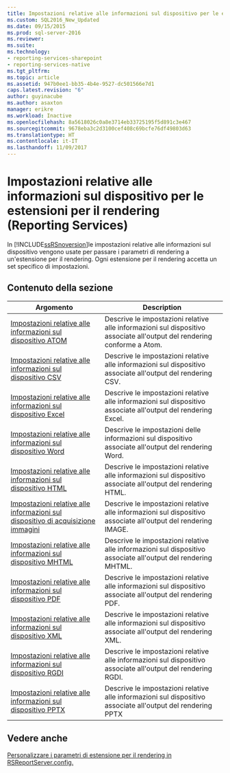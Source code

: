 ```yaml
---
title: Impostazioni relative alle informazioni sul dispositivo per le estensioni per il rendering (Reporting Services) | Microsoft Docs
ms.custom: SQL2016_New_Updated
ms.date: 09/15/2015
ms.prod: sql-server-2016
ms.reviewer: 
ms.suite: 
ms.technology:
- reporting-services-sharepoint
- reporting-services-native
ms.tgt_pltfrm: 
ms.topic: article
ms.assetid: 947b0ee1-bb35-4b4e-9527-dc501566e7d1
caps.latest.revision: "6"
author: guyinacube
ms.author: asaxton
manager: erikre
ms.workload: Inactive
ms.openlocfilehash: 8a5618026c0a8e3714eb33725195f5d891c3e467
ms.sourcegitcommit: 9678eba3c2d3100cef408c69bcfe76df49803d63
ms.translationtype: HT
ms.contentlocale: it-IT
ms.lasthandoff: 11/09/2017
---
```

# <a name="device-information-settings-for-rendering-extensions-reporting-services"></a>Impostazioni relative alle informazioni sul dispositivo per le estensioni per il rendering (Reporting Services)
  In [!INCLUDE[ssRSnoversion](../includes/ssrsnoversion-md.md)]le impostazioni relative alle informazioni sul dispositivo vengono usate per passare i parametri di rendering a un'estensione per il rendering. Ogni estensione per il rendering accetta un set specifico di impostazioni.  
  
## <a name="in-this-section"></a>Contenuto della sezione  
  
|Argomento|Description|  
|-----------|-----------------|  
|[Impostazioni relative alle informazioni sul dispositivo ATOM](../reporting-services/atom-device-information-settings.md)|Descrive le impostazioni relative alle informazioni sul dispositivo associate all'output del rendering conforme a Atom.|  
|[Impostazioni relative alle informazioni sul dispositivo CSV](../reporting-services/csv-device-information-settings.md)|Descrive le impostazioni relative alle informazioni sul dispositivo associate all'output del rendering CSV.|  
|[Impostazioni relative alle informazioni sul dispositivo Excel](../reporting-services/excel-device-information-settings.md)|Descrive le impostazioni relative alle informazioni sul dispositivo associate all'output del rendering Excel.|  
|[Impostazioni relative alle informazioni sul dispositivo Word](../reporting-services/word-device-information-settings.md)|Descrive le impostazioni delle informazioni sul dispositivo associate all'output del rendering Word.|  
|[Impostazioni relative alle informazioni sul dispositivo HTML](../reporting-services/html-device-information-settings.md)|Descrive le impostazioni relative alle informazioni sul dispositivo associate all'output del rendering HTML.|  
|[Impostazioni relative alle informazioni sul dispositivo di acquisizione immagini](../reporting-services/image-device-information-settings.md)|Descrive le impostazioni relative alle informazioni sul dispositivo associate all'output del rendering IMAGE.|  
|[Impostazioni relative alle informazioni sul dispositivo MHTML](../reporting-services/mhtml-device-information-settings.md)|Descrive le impostazioni relative alle informazioni sul dispositivo associate all'output del rendering MHTML.|  
|[Impostazioni relative alle informazioni sul dispositivo PDF](../reporting-services/pdf-device-information-settings.md)|Descrive le impostazioni relative alle informazioni sul dispositivo associate all'output del rendering PDF.|  
|[Impostazioni relative alle informazioni sul dispositivo XML](../reporting-services/xml-device-information-settings.md)|Descrive le impostazioni relative alle informazioni sul dispositivo associate all'output del rendering XML.|  
|[Impostazioni relative alle informazioni sul dispositivo RGDI](../reporting-services/rgdi-device-information-settings.md)|Descrive le impostazioni relative alle informazioni sul dispositivo associate all'output del rendering RGDI.|  
|[Impostazioni relative alle informazioni sul dispositivo PPTX](../reporting-services/pptx-device-information-settings.md)|Descrive le impostazioni relative alle informazioni sul dispositivo associate all'output del rendering PPTX|  
  
## <a name="see-also"></a>Vedere anche  
 [Personalizzare i parametri di estensione per il rendering in RSReportServer.config.](../reporting-services/customize-rendering-extension-parameters-in-rsreportserver-config.md)  
  
  
